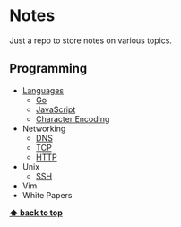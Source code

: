 # Notes

Just a repo to store notes on various topics.

## Programming

* [Languages](./languages/general.md)
    + [Go](./languages/go/general.md)
    + [JavaScript](./languages/javascript/node.md)
    + [Character Encoding](./languages/character-encoding.md)
* Networking
    + [DNS](./networking/dns.md)
    + [TCP](./networking/tcp.md)
    + [HTTP](./networking/http.md)
* Unix
    + [SSH](./unix/ssh.md)
* Vim
* White Papers


**[⬆️ back to top](#programming)**
